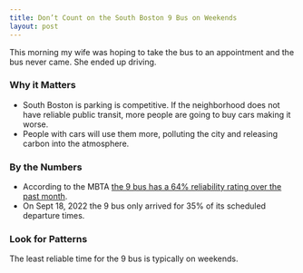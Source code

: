 ```yaml
---
title: Don’t Count on the South Boston 9 Bus on Weekends
layout: post
---
```

This morning my wife was hoping to take the bus to an appointment and the bus never came. She ended up driving.

### Why it Matters
* South Boston is parking is competitive. If the neighborhood does not have reliable public transit, more people are going to buy cars making it worse.
* People with cars will use them more, polluting the city and releasing carbon into the atmosphere.

### By the Numbers
* According to the MBTA [the 9 bus has a 64% reliability rating over the past month](https://mbtabackontrack.com/performance/#/detail/reliability/2022-09-29/Bus/Other%20Bus/9/all).
* On Sept 18, 2022 the 9 bus only arrived for 35% of its scheduled departure times.

### Look for Patterns
The least reliable time for the 9 bus is typically on weekends.

